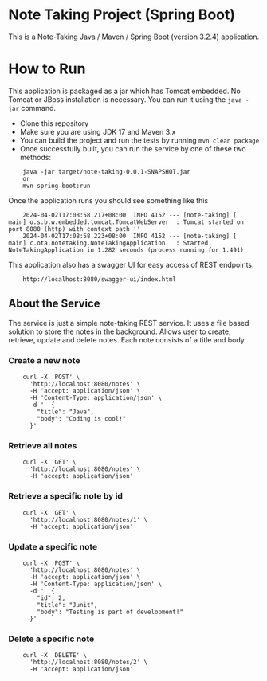 # Note Taking Project (Spring Boot)
This is a Note-Taking Java / Maven / Spring Boot (version 3.2.4) application.

# How to Run
This application is packaged as a jar which has Tomcat embedded. No Tomcat or JBoss installation is necessary. You can 
run it using the ```java -jar``` command.

* Clone this repository
* Make sure you are using JDK 17 and Maven 3.x
* You can build the project and run the tests by running ```mvn clean package```
* Once successfully built, you can run the service by one of these two methods:
```
    java -jar target/note-taking-0.0.1-SNAPSHOT.jar
    or
    mvn spring-boot:run
```

Once the application runs you should see something like this

```
    2024-04-02T17:08:58.217+08:00  INFO 4152 --- [note-taking] [           main] o.s.b.w.embedded.tomcat.TomcatWebServer  : Tomcat started on port 8080 (http) with context path ''
    2024-04-02T17:08:58.223+08:00  INFO 4152 --- [note-taking] [           main] c.ota.notetaking.NoteTakingApplication   : Started NoteTakingApplication in 1.282 seconds (process running for 1.491)
```

This application also has a swagger UI for easy access of REST endpoints.
```
    http://localhost:8080/swagger-ui/index.html
```


## About the Service

The service is just a simple note-taking REST service. It uses a file based solution to store the notes in the background. 
Allows user to create, retrieve, update and delete notes. Each note consists of a title and body.

### Create a new note

```
    curl -X 'POST' \
      'http://localhost:8080/notes' \
      -H 'accept: application/json' \
      -H 'Content-Type: application/json' \
      -d '  {
        "title": "Java",
        "body": "Coding is cool!"
      }'
```

### Retrieve all notes

```
    curl -X 'GET' \
      'http://localhost:8080/notes' \
      -H 'accept: application/json'
```

### Retrieve a specific note by id

```
    curl -X 'GET' \
      'http://localhost:8080/notes/1' \
      -H 'accept: application/json'
```

### Update a specific note

```
    curl -X 'POST' \
      'http://localhost:8080/notes' \
      -H 'accept: application/json' \
      -H 'Content-Type: application/json' \
      -d '  {
        "id": 2,
        "title": "Junit",
        "body": "Testing is part of development!"
      }'
```

### Delete a specific note

```
    curl -X 'DELETE' \
      'http://localhost:8080/notes/2' \
      -H 'accept: application/json'
```
